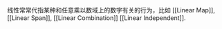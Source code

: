 线性常常代指某种和任意乘以数域上的数字有关的行为，比如 [[Linear Map]], [[Linear Span]], [[Linear Combination]] [[Linear Independent]].